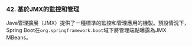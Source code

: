 ### 42. 基於JMX的監控和管理

Java管理擴展（JMX）提供了一種標準的監控和管理應用的機製。預設情況下，Spring Boot在`org.springframework.boot`域下將管理端點曝露為JMX MBeans。
